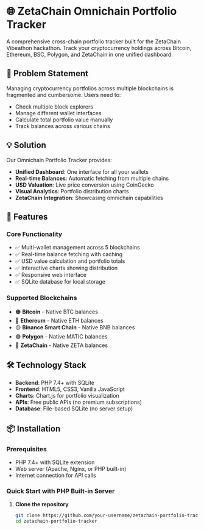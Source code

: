 # 🌐 ZetaChain Omnichain Portfolio Tracker

A comprehensive cross-chain portfolio tracker built for the ZetaChain Vibeathon hackathon. Track your cryptocurrency holdings across Bitcoin, Ethereum, BSC, Polygon, and ZetaChain in one unified dashboard.

## 🎯 Problem Statement

Managing cryptocurrency portfolios across multiple blockchains is fragmented and cumbersome. Users need to:
- Check multiple block explorers
- Manage different wallet interfaces  
- Calculate total portfolio value manually
- Track balances across various chains

## 💡 Solution

Our Omnichain Portfolio Tracker provides:
- **Unified Dashboard**: One interface for all your wallets
- **Real-time Balances**: Automatic fetching from multiple chains
- **USD Valuation**: Live price conversion using CoinGecko
- **Visual Analytics**: Portfolio distribution charts
- **ZetaChain Integration**: Showcasing omnichain capabilities

## 🚀 Features

### Core Functionality
- ✅ Multi-wallet management across 5 blockchains
- ✅ Real-time balance fetching with caching
- ✅ USD value calculation and portfolio totals
- ✅ Interactive charts showing distribution
- ✅ Responsive web interface
- ✅ SQLite database for local storage

### Supported Blockchains
- 🟠 **Bitcoin** - Native BTC balances
- 🔵 **Ethereum** - Native ETH balances  
- 🟡 **Binance Smart Chain** - Native BNB balances
- 🟣 **Polygon** - Native MATIC balances
- 🌊 **ZetaChain** - Native ZETA balances

## 🛠️ Technology Stack

- **Backend**: PHP 7.4+ with SQLite
- **Frontend**: HTML5, CSS3, Vanilla JavaScript
- **Charts**: Chart.js for portfolio visualization
- **APIs**: Free public APIs (no premium subscriptions)
- **Database**: File-based SQLite (no server setup)

## 📦 Installation

### Prerequisites
- PHP 7.4+ with SQLite extension
- Web server (Apache, Nginx, or PHP built-in)
- Internet connection for API calls

### Quick Start with PHP Built-in Server

1. **Clone the repository**
   ```bash
   git clone https://github.com/your-username/zetachain-portfolio-tracker.git
   cd zetachain-portfolio-tracker